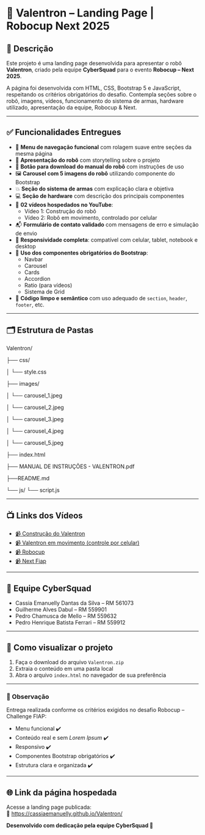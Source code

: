 # 🤖 Valentron – Landing Page | Robocup Next 2025

## 🧾 Descrição

Este projeto é uma landing page desenvolvida para apresentar o robô **Valentron**, criado pela equipe **CyberSquad** para o evento **Robocup – Next 2025**.

A página foi desenvolvida com HTML, CSS, Bootstrap 5 e JavaScript, respeitando os critérios obrigatórios do desafio. Contempla seções sobre o robô, imagens, vídeos, funcionamento do sistema de armas, hardware utilizado, apresentação da equipe, Robocup & Next.

---

## ✅ Funcionalidades Entregues

- 🔗 **Menu de navegação funcional** com rolagem suave entre seções da mesma página
- 🤖 **Apresentação do robô** com storytelling sobre o projeto
- 📄 **Botão para download do manual do robô** com instruções de uso
- 🖼️ **Carousel com 5 imagens do robô** utilizando componente do Bootstrap
- 💥 **Seção do sistema de armas** com explicação clara e objetiva
- 💻 **Seção de hardware** com descrição dos principais componentes
- 🎥 **02 vídeos hospedados no YouTube**:
  - Vídeo 1: Construção do robô
  - Vídeo 2: Robô em movimento, controlado por celular
- 📬 **Formulário de contato validado** com mensagens de erro e simulação de envio
- 📱 **Responsividade completa**: compatível com celular, tablet, notebook e desktop
- 🧩 **Uso dos componentes obrigatórios do Bootstrap**:
  - Navbar
  - Carousel
  - Cards
  - Accordion
  - Ratio (para vídeos)
  - Sistema de Grid
- 🧱 **Código limpo e semântico** com uso adequado de `section`, `header`, `footer`, etc.

---

## 🗂️ Estrutura de Pastas
Valentron/

├── css/

│   └── style.css

├── images/

│   └── carousel_1.jpeg

│   └── carousel_2.jpeg

│   └── carousel_3.jpeg

│   └── carousel_4.jpeg

│   └── carousel_5.jpeg

├── index.html

├── MANUAL DE INSTRUÇÕES - VALENTRON.pdf

├──README.md

└── js/
    └── script.js

---

## 📺 Links dos Vídeos

- [📹 Construção do Valentron](https://www.youtube.com/watch?v=Mxrc2rckKGo)
- [📹 Valentron em movimento (controle por celular)](https://www.youtube.com/watch?v=8sGVVFNdZWg)
- [📹 Robocup](https://www.youtube.com/embed/Wg5nUkVNkAE?si=-sEBGOlklU3xMk9J)
- [📹 Next Fiap](https://www.youtube.com/embed/O6qD5RZdHC0?si=l16LelNnHr7QDLi)

---

## 👥 Equipe CyberSquad

- Cassia Emanuelly Dantas da Silva – RM 561073
- Guilherme Alves Dabul – RM 559901
- Pedro Chamusca de Mello – RM 559632
- Pedro Henrique Batista Ferrari – RM 559912

---

## 🚀 Como visualizar o projeto

1. Faça o download do arquivo `Valentron.zip`
2. Extraia o conteúdo em uma pasta local
3. Abra o arquivo `index.html` no navegador de sua preferência

---

### 📌 Observação

Entrega realizada conforme os critérios exigidos no desafio Robocup – Challenge FIAP:

- Menu funcional ✔️  
- Conteúdo real e sem *Lorem Ipsum* ✔️  
- Responsivo ✔️  
- Componentes Bootstrap obrigatórios ✔️  
- Estrutura clara e organizada ✔️  

---

## 🌐 Link da página hospedada

Acesse a landing page publicada:  
🔗 https://cassiaemanuelly.github.io/Valentron/

**Desenvolvido com dedicação pela equipe CyberSquad 💙**
